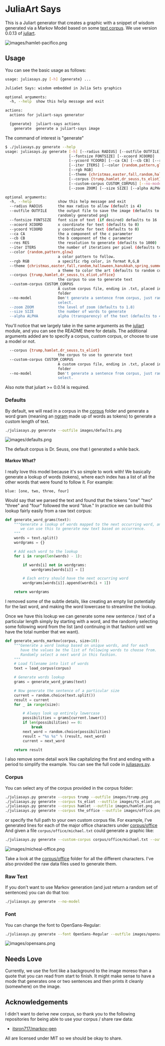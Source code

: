 # JuliaArt Says

This is a Juliart generator that creates a graphic with a snippet of wisdom
generated via a Markov Model based on some [text corpus](corpus).
We use version 0.0.13 of [juliart](https://www.github.com/vsoch/juliart).

![images/hamlet-pacifico.png](images/hamlet-pacifico.png)

## Usage

You can see the basic usage as follows:

```bash
usage: juliasays.py [-h] {generate} ...

JuliaSet Says: wisdom embedded in Julia Sets graphics

optional arguments:
  -h, --help  show this help message and exit

actions:
  actions for juliart-says generator

  {generate}  juliart-says actions
    generate  generate a juliart-says image
```

The command of interest is "generate"

```bash
$ ./juliasays.py generate --help
usage: juliasays.py generate [-h] [--radius RADIUS] [--outfile OUTFILE]
                             [--fontsize FONTSIZE] [--xcoord XCOORD]
                             [--ycoord YCOORD] [--ca CA] [--cb CB] [--res RES]
                             [--iter ITERS] [--color {random,pattern,glow}]
                             [--rgb RGB]
                             [--theme {christmas,easter,fall,random,halloween,hanukkah,spring,summer,thanksgiving,valentine,winter}]
                             [--corpus {trump,hamlet,dr_seuss,ts_eliot}]
                             [--custom-corpus CUSTOM_CORPUS] [--no-model]
                             [--zoom ZOOM] [--size SIZE] [--alpha ALPHA]

optional arguments:
  -h, --help            show this help message and exit
  --radius RADIUS       the max radius to allow (default is 4)
  --outfile OUTFILE     the output file to save the image (defaults to
                        randomly generated png)
  --fontsize FONTSIZE   font size of text (if desired) defaults to 16
  --xcoord XCOORD       x coordinate for text (defaults to 0)
  --ycoord YCOORD       y coordinate for text (defaults to 0)
  --ca CA               the a component of the c parameter
  --cb CB               the b component of the c parameter
  --res RES             the resolution to generate (defaults to 1000)
  --iter ITERS          the number of iterations per pixel (defaults to 200)
  --color {random,pattern,glow}
                        a color pattern to follow.
  --rgb RGB             a specific rbg color, in format R,G,B
  --theme {christmas,easter,fall,random,halloween,hanukkah,spring,summer,thanksgiving,valentine,winter}
                        a theme to color the art (defaults to random colors)
  --corpus {trump,hamlet,dr_seuss,ts_eliot,office}
                        the corpus to use to generate text
  --custom-corpus CUSTOM_CORPUS
                        A custom corpus file, ending in .txt, placed in corpus
                        folder
  --no-model            Don't generate a sentence from corpus, just randomly
                        select.
  --zoom ZOOM           the level of zoom (defaults to 1.8)
  --size SIZE           the number of words to generate
  --alpha ALPHA         alpha (transparency) of the text (defaults to 40)
```

You'll notice that we largely take in the same arguments as the [juliart](https://github.com/vsoch/juliart)
module, and you can see the README there for details. The additional arguments added are to
specify a corpus, custom corpus, or choose to use a model or not.

```bash
  --corpus {trump,hamlet,dr_seuss,ts_eliot}
                        the corpus to use to generate text
  --custom-corpus CUSTOM_CORPUS
                        A custom corpus file, ending in .txt, placed in corpus
                        folder
  --no-model            Don't generate a sentence from corpus, just randomly
                        select.
```

Also note that juliart >= 0.0.14 is required.


### Defaults

By default, we will read in a corpus in the [corpus](corpus) folder and
generate a word gram (meaning an [ngram](https://en.wikipedia.org/wiki/N-gram)
made up of words as tokens) to generate a custom length of text. 

```bash
./juliasays.py generate --outfile images/defaults.png
```
![images/defaults.png](images/defaults.png)

The default corpus is Dr. Seuss, one that I generated a while back.

#### Markov What?

I really love this model because it's so simple to work with! We basically generate
a lookup of words (tokens), where each index has a list of all the other words that
were found to follow it. For example:

```
blue: [one, two, three, four]
```

Would say that we parsed the text and found that the tokens "one" "two" "three" and "four"
followed the word "blue." In practice we can build this lookup fairly easily
from a raw text corpus:

```python
def generate_word_grams(text):
    """Generate a lookup of words mapped to the next occurring word, and
       we can use this to generate new text based on occurrence.
    """
    words = text.split()
    wordgrams = {}

    # Add each word to the lookup
    for i in range(len(words) - 1):

        if words[i] not in wordgrams:
            wordgrams[words[i]] = []

        # Each entry should have the next occurring word
        wordgrams[words[i]].append(words[i + 1])

    return wordgrams
```

I removed some of the subtle details, like creating an empty list potentially for
the last word, and making the word lowercase to streamline the lookup.

Once we have this lookup we can generate some new sentence / text of a particular
length simply by starting with a word, and the randomly selecting some following 
word from the list (and continuing in that fashion until we have the total
number that we want).

```python
def generate_words_markov(corpus, size=10):
    """Generate a word lookup based on unique words, and for each
       have the values be the list of following words to choose from.
       Randomly select a next word in this fashion.
    """
    # Load filename into list of words
    text = load_corpus(corpus)

    # Generate words lookup
    grams = generate_word_grams(text)

    # Now generate the sentence of a particular size
    current = random.choice(text.split())
    result = current
    for _ in range(size):

        # Always look up entirely lowercase
        possibilities = grams[current.lower()]
        if len(possibilities) == 0:
            break
        next_word = random.choice(possibilities)
        result = "%s %s" % (result, next_word)
        current = next_word

    return result
```

I also remove some detail work like capitalizing the first and ending with
a period to simplify the example. You can see the full code in [juliasays.py](juliasays.py).

### Corpus

You can select any of the corpus provided in the corpus folder:

```bash
./juliasays.py generate --corpus trump --outfile images/trump.png
./juliasays.py generate --corpus ts_eliot --outfile images/ts_eliot.png
./juliasays.py generate --corpus hamlet --outfile images/hamlet.png
./juliasays.py generate --corpus the_office --outfile images/office.png
```

or specify the full path to your own custom corpus file.
For example, I've generated lines for each of the major office characters under [corpus/office](corpus/office)
And given a file `corpus/office/michael.txt` could generate a graphic like:

```bash
./juliasays.py generate --custom-corpus corpus/office/michael.txt --outfile images/michael-office.png
```

![images/micheal-office.png](images/michael-office.png)

Take a look at the [corpus/office](corpus/office) folder for all the different
characters. I've also provided the raw data files used to generate them.

### Raw Text

If you don't want to use Markov generation (and just return a random set of sentences)
you can do that too:

```bash
./juliasays.py generate --no-model
```

### Font

You can change the font to OpenSans-Regular:

```bash
./juliasays.py generate --font OpenSans-Regular --outfile images/opensans.png
```

![images/opensans.png](images/opensans.png)


## Needs Love

Currently, we use the font like a background to the image moreso than a quote
that you can read from start to finish. It might make sense
to have a mode that generates one or two sentences and then prints it cleanly
(somewhere) on the image.

## Acknowledgements

I didn't want to derive new corpus, so thank you to the following repositories for
being able to use your corpus / share raw data:

 - [itsron717/markov-gen](https://github.com/itsron717/markov-gen)

All are licensed under MIT so we should be okay to share.

